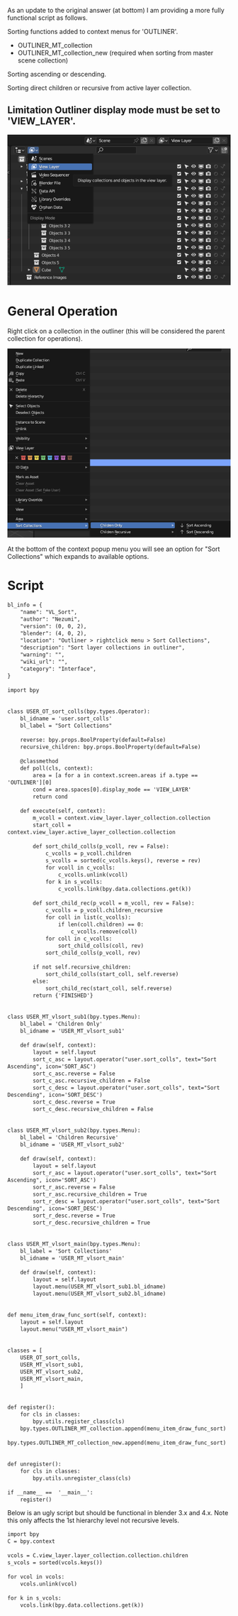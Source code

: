 As an update to the original answer (at bottom) I am providing a more fully functional script as follows.

Sorting functions added to context menus for 'OUTLINER'.

* OUTLINER_MT_collection
* OUTLINER_MT_collection_new (required when sorting from master scene collection)

Sorting ascending or descending.

Sorting direct children or recursive from active layer collection.

## Limitation Outliner display mode must be set to 'VIEW_LAYER'.

![alt text](image.png)

# General Operation
Right click on a collection in the outliner (this will be considered the parent collection for operations).

![alt text](image-1.png)

At the bottom of the context popup menu you will see an option for "Sort Collections" which expands to available options.

# Script

```
bl_info = {
    "name": "VL_Sort",
    "author": "Nezumi",
    "version": (0, 0, 2),
    "blender": (4, 0, 2),
    "location": "Outliner > rightclick menu > Sort Collections",
    "description": "Sort layer collections in outliner",
    "warning": "",
    "wiki_url": "",
    "category": "Interface",
}

import bpy


class USER_OT_sort_colls(bpy.types.Operator):
    bl_idname = 'user.sort_colls'
    bl_label = "Sort Collections"

    reverse: bpy.props.BoolProperty(default=False)
    recursive_children: bpy.props.BoolProperty(default=False)

    @classmethod
    def poll(cls, context):
        area = [a for a in context.screen.areas if a.type == 'OUTLINER'][0]
        cond = area.spaces[0].display_mode == 'VIEW_LAYER'
        return cond

    def execute(self, context):
        m_vcoll = context.view_layer.layer_collection.collection
        start_coll = context.view_layer.active_layer_collection.collection

        def sort_child_colls(p_vcoll, rev = False):
            c_vcolls = p_vcoll.children
            s_vcolls = sorted(c_vcolls.keys(), reverse = rev)
            for vcoll in c_vcolls:
                c_vcolls.unlink(vcoll)
            for k in s_vcolls:
                c_vcolls.link(bpy.data.collections.get(k))

        def sort_child_rec(p_vcoll = m_vcoll, rev = False):
            c_vcolls = p_vcoll.children_recursive
            for coll in list(c_vcolls):
                if len(coll.children) == 0:
                    c_vcolls.remove(coll)
            for coll in c_vcolls:
                sort_child_colls(coll, rev)
            sort_child_colls(p_vcoll, rev)
        
        if not self.recursive_children:
            sort_child_colls(start_coll, self.reverse)
        else:
            sort_child_rec(start_coll, self.reverse)
        return {'FINISHED'}


class USER_MT_vlsort_sub1(bpy.types.Menu):
    bl_label = 'Children Only'
    bl_idname = 'USER_MT_vlsort_sub1'

    def draw(self, context):
        layout = self.layout
        sort_c_asc = layout.operator("user.sort_colls", text="Sort Ascending", icon='SORT_ASC')
        sort_c_asc.reverse = False
        sort_c_asc.recursive_children = False
        sort_c_desc = layout.operator("user.sort_colls", text="Sort Descending", icon='SORT_DESC')
        sort_c_desc.reverse = True
        sort_c_desc.recursive_children = False


class USER_MT_vlsort_sub2(bpy.types.Menu):
    bl_label = 'Children Recursive'
    bl_idname = 'USER_MT_vlsort_sub2'

    def draw(self, context):
        layout = self.layout
        sort_r_asc = layout.operator("user.sort_colls", text="Sort Ascending", icon='SORT_ASC')
        sort_r_asc.reverse = False
        sort_r_asc.recursive_children = True
        sort_r_desc = layout.operator("user.sort_colls", text="Sort Descending", icon='SORT_DESC')
        sort_r_desc.reverse = True
        sort_r_desc.recursive_children = True


class USER_MT_vlsort_main(bpy.types.Menu):
    bl_label = 'Sort Collections'
    bl_idname = 'USER_MT_vlsort_main'

    def draw(self, context):
        layout = self.layout
        layout.menu(USER_MT_vlsort_sub1.bl_idname)
        layout.menu(USER_MT_vlsort_sub2.bl_idname)


def menu_item_draw_func_sort(self, context):
    layout = self.layout
    layout.menu("USER_MT_vlsort_main")


classes = [
    USER_OT_sort_colls,
    USER_MT_vlsort_sub1,
    USER_MT_vlsort_sub2,
    USER_MT_vlsort_main,
    ]


def register():
    for cls in classes:
        bpy.utils.register_class(cls)
    bpy.types.OUTLINER_MT_collection.append(menu_item_draw_func_sort)
    bpy.types.OUTLINER_MT_collection_new.append(menu_item_draw_func_sort)


def unregister():
    for cls in classes:
        bpy.utils.unregister_class(cls)

if __name__ ==  '__main__':
    register()
```

Below is an ugly script but should be functional in blender 3.x and 4.x. Note this only affects the 1st hierarchy level not recursive levels.

```
import bpy
C = bpy.context

vcols = C.view_layer.layer_collection.collection.children
s_vcols = sorted(vcols.keys())

for vcol in vcols:
    vcols.unlink(vcol)

for k in s_vcols:
    vcols.link(bpy.data.collections.get(k))
```
